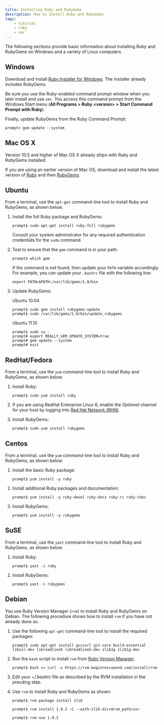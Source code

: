 ```yaml
---
title: Installing Ruby and RubyGems
description: How to Install Ruby and RubyGems
tags:
    - tutorial
    - ruby
    - vmc
---
```


The following sections provide basic information about installing Ruby and RubyGems on Windows and a variety of Linux computers.

## Windows
Download and install [Ruby Installer for Windows](http://www.rubyinstaller.org/ "ruby installer for windows"). The installer already includes RubyGems.

Be sure you use the Ruby-enabled command prompt window when you later install and use `vmc`.   You access this command prompt from the Windows Start menu (**All Programs > Ruby \<version\> > Start Command Prompt with Ruby**).

Finally, update RubyGems from the Ruby Command Prompt:

    prompt> gem update --system

## Mac OS X
Version 10.5 and higher of Mac OS X already ships with Ruby and RubyGems installed.

If you are using an earlier version of Mac OS, download and install the latest version of [Ruby](http://www.ruby-lang.org/en/downloads/ "ruby source code") and then [RubyGems](http://rubygems.org/pages/download).

## Ubuntu

From a terminal, use the `apt-get` command-line tool to install Ruby and RubyGems, as shown below.

1. Install the full Ruby package and RubyGems:

    `prompt$ sudo apt-get install ruby-full rubygems`

    Consult your system administrator for any required authentication credentials for the `sudo` command.

2.  Test to ensure that the `gem` command is in your path:

    `prompt$ which gem`

    If the command is not found, then update your `PATH` variable accordingly.  For example, you can update your `.bashrc` file with the following line:

    `export PATH=$PATH:/var/lib/gems/1.8/bin`

3.	Update RubyGems:

    Ubuntu 10.04

        prompt$ sudo gem install rubygems-update
        prompt$ sudo /var/lib/gems/1.8/bin/update_rubygems

    Ubuntu 11.10

        prompt$ sudo su -
        prompt# export REALLY_GEM_UPDATE_SYSTEM=true
        prompt# gem update --system
        prompt# exit

## RedHat/Fedora

From a terminal, use the `yum` command-line tool to install Ruby and RubyGems, as shown below.

1. Install Ruby:

    `prompt$ sudo yum install ruby`

2.  If you are using RedHat Enterprise Linux 6, enable the *Optional* channel for your host by logging into [Red Hat Network (RHN)](https://rhn.redhat.com/).

3. Install RubyGems:

    `prompt$ sudo yum install rubygems`

## Centos
From a terminal, use the `yum` command-line tool to install Ruby and RubyGems, as shown below.

1. Install the basic Ruby package:

    `prompt$ yum install -y ruby`

2. Install additional Ruby packages and documentation:

    `prompt$ yum install -y ruby-devel ruby-docs ruby-ri ruby-rdoc`

3. Install RubyGems:

    `prompt$ yum install -y rubygems`

## SuSE

From a terminal, use the `yast` command-line tool to install Ruby and RubyGems, as shown below.

1. Install Ruby:

    `prompt$ yast -i ruby`

2. Install RubyGems:

    `prompt$ yast -i rubygems`

## Debian

You use Ruby Version Manager (`rvm`) to install Ruby and RubyGems on Debian.  The following procedure shows how to install `rvm` if you have not already done so.

1.  Use the following `apt-get` command-line tool to install the required packages:

    `prompt$ sudo apt-get install gcccurl git-core build-essential libssl-dev libreadline5 libreadline5-dev zlib1g zlib1g-dev`

2.  Run the `bash` script to install `rvm` from [Ruby Version Manager](https://rvm.beginrescueend.com/install/rvm).

    `prompt$ bash << curl -s https://rvm.beginrescueend.com/install/rvm`

3.  Edit your *~/.bashrc* file as described by the RVM installation in the precding step.

4. Use `rvm` to install Ruby and RubyGems as shown:

    `prompt$ rvm package install zlib`

    `prompt$ rvm install 1.9.2 -C --with-zlib-dir=$rvm_path/usr`

    `prompt$ rvm use 1.9.2`
